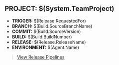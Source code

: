 ## PROJECT: $(System.TeamProject)
- **TRIGGER:** $(Release.RequestedFor)
- **BRANCH:** $(Build.SourceBranchName)
- **COMMIT:** $(Build.SourceVersion)
- **BUILD:** $(Build.BuildNumber)
- **RELEASE:** $(Release.ReleaseName)
- **ENVIRONMENT:** $(Agent.Name)

> [View Release Pipelines](https://oms-fort.visualstudio.com/2018-Frontend/_release)